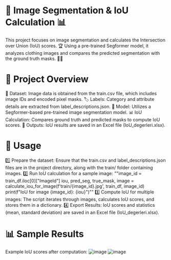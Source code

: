 # 🎨 Image Segmentation & IoU Calculation 📊

This project focuses on image segmentation and calculates the Intersection over Union (IoU) scores. 🏆
Using a pre-trained Segformer model, it analyzes clothing images and compares the predicted segmentation with the ground truth masks. 👕👗

# 🚀 Project Overview
📂 Dataset: Image data is obtained from the train.csv file, which includes image IDs and encoded pixel masks.
🏷️ Labels: Category and attribute details are extracted from label_descriptions.json.
🧠 Model: Utilizes a Segformer-based pre-trained image segmentation model.
📊 IoU Calculation: Compares ground truth and predicted masks to compute IoU scores.
📝 Outputs: IoU results are saved in an Excel file (IoU_degerleri.xlsx).

# 📌 Usage
1️⃣ Prepare the dataset: Ensure that the train.csv and label_descriptions.json files are in the project directory, along with the train/ folder containing images.
2️⃣ Run IoU calculation for a sample image:
""image_id = train_df.iloc[0]["ImageId"]
iou, pred_seg, true_mask, image = calculate_iou_for_image(f'train/{image_id}.jpg', train_df, image_id)
print(f"IoU for image {image_id}: {iou}")""
3️⃣ Compute IoU for multiple images: The script iterates through images, calculates IoU scores, and stores them in a dictionary.
4️⃣ Export Results: IoU scores and statistics (mean, standard deviation) are saved in an Excel file (IoU_degerleri.xlsx).

# 📊 Sample Results
Example IoU scores after computation:
![image](https://github.com/user-attachments/assets/7c29031f-8a21-4fb1-96fc-eacca2b75130)
![image](https://github.com/user-attachments/assets/c560de26-856b-4954-983b-4fe279871915)



